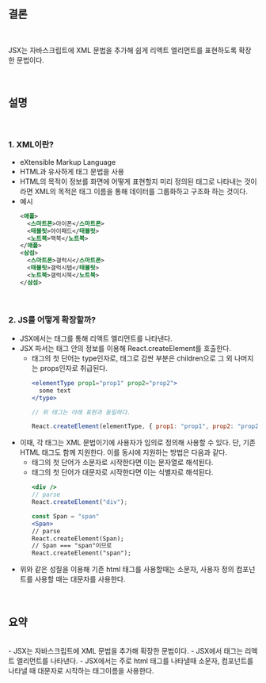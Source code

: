 ## 결론

<br>

JSX는 자바스크립트에 XML 문법을 추가해 쉽게 리액트 엘리먼트를 표현하도록 확장한 문법이다.

<br>

## 설명

<br>

### 1. XML이란?
- eXtensible Markup Language
- HTML과 유사하게 태그 문법을 사용
- HTML의 목적이 정보를 화면에 어떻게 표현할지 미리 정의된 태그로 나타내는 것이라면 XML의 목적은 태그 이름을 통해 데이터를 그룹화하고 구조화 하는 것이다.
- 예시
  ```xml
  <애플>
    <스마트폰>아이폰</스마트폰>
    <태블릿>아이패드</태블릿>
    <노트북>맥북</노트북>
  </애플>
  <삼섬>
    <스마트폰>갤럭시</스마트폰>
    <태블릿>갤럭시탭</태블릿>
    <노트북>갤럭시북</노트북>
  </삼섬>
  ```

<br>

### 2. JS를 어떻게 확장할까?
- JSX에서는 태그를 통해 리액트 엘리먼트를 나타낸다.
- JSX 파서는 태그 안의 정보를 이용해 React.createElement를 호출한다.
  - 태그의 첫 단어는 type인자로, 태그로 감싼 부분은 children으로 그 외 나머지는 props인자로 취급된다.
    ```jsx
    <elementType prop1="prop1" prop2="prop2">
      some text
    </type>

    // 위 태그는 아래 표현과 동일하다.

    React.createElement(elementType, { prop1: "prop1", prop2: "prop2" }, "some text");
    ```
- 이때, 각 태그는 XML 문법이기에 사용자가 임의로 정의해 사용할 수 있다. 단, 기존 HTML 태그도 함께 지원한다. 이를 동시에 지원하는 방법은 다음과 같다.
  - 태그의 첫 단어가 소문자로 시작한다면 이는 문자열로 해석된다.
  - 태그의 첫 단어가 대문자로 시작한다면 이는 식별자로 해석된다.
    ```jsx
    <div /> 
    // parse
    React.createElement("div");  

    const Span = "span"
    <Span>
    // parse
    React.createElement(Span);
    // Span === "span"이므로
    React.createElement("span");
    ```
- 위와 같은 성질을 이용해 기존 html 태그를 사용할때는 소문자, 사용자 정의 컴포넌트를 사용할 때는 대문자를 사용한다.

<br>

## 요약

<br>
 - JSX는 자바스크립트에 XML 문법을 추가해 확장한 문법이다.
 - JSX에서 태그는 리액트 엘리먼트를 나타낸다.
 - JSX에서는 주로 html 태그를 나타낼때 소문자, 컴포넌트를 나타낼 때 대문자로 시작하는 태그이름을 사용한다.